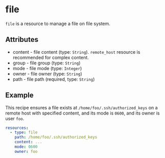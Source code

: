 # file
`file` is a resource to manage a file on file system.

## Attributes
- content - file content (type: `String`). `remote_host` resource is recommended for complex content.
- group - file group (type: `String`)
- mode - file mode (type: `Integer`)
- owner - file owner (type: `String`)
- path - file path (required, type: `String`)

## Example
This recipe ensures a file exists at `/home/foo/.ssh/authorized_keys` on a remote host
with specified content, and its mode is `0600`, and its owner is user `foo`.

```yaml
resources:
  - type: file
    path: /home/foo/.ssh/authorized_keys
    content: ...
    mode: 0600
    owner: foo
```
